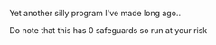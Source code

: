 Yet another silly program I've made long ago..

Do note that this has 0 safeguards so run at your risk
